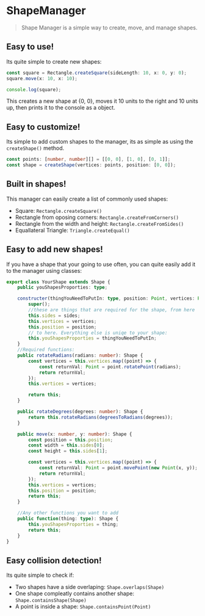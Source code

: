 # ShapeManager

> Shape Manager is a simple way to create, move, and manage shapes.

## Easy to use!

Its quite simple to create new shapes:

```ts
const square = Rectangle.createSquare(sideLength: 10, x: 0, y: 0);
square.move(x: 10, x: 10);

console.log(square);
```

This creates a new shape at {0, 0}, moves it 10 units to the right and 10 units up, then prints it to the console as a object.

## Easy to customize!

Its simple to add custom shapes to the manager, its as simple as using the `createShape()` method.

```ts
const points: [number, number][] = [[0, 0], [1, 0], [0, 1]];
const shape = createShape(vertices: points, position: [0, 0]);
```

## Built in shapes!

This manager can easily create a list of commonly used shapes:

-   Square: `Rectangle.createSquare()`
-   Rectangle from oposing corners: `Rectangle.createFromCorners()`
-   Rectangle from the width and height: `Rectangle.createFromSides()`
-   Equallateral Triangle: `Triangle.createEqual()`

## Easy to add new shapes!

If you have a shape that your going to use often, you can quite easily add it to the manager using classes:

```ts
export class YourShape extends Shape {
    public youShapesProporties: type;

    constructer(thingYouNeedToPutIn: type, position: Point, vertices: Point[], sides: number[]) {
        super();
        //these are things that are required for the shape, from here
        this.sides = sides;
        this.vertices = vertices;
        this.position = position;
        // to here. Everything else is uniqe to your shape:
        this.youShapesProporties = thingYouNeedToPutIn;
    }
    //Required functions:
    public rotateRadians(radians: number): Shape {
        const vertices = this.vertices.map((point) => {
            const returnVal: Point = point.rotatePoint(radians);
            return returnVal;
        });
        this.vertices = vertices;

        return this;
    }

    public rotateDegrees(degrees: number): Shape {
        return this.rotateRadians(degreesToRadians(degrees));
    }

    public move(x: number, y: number): Shape {
        const position = this.position;
        const width = this.sides[0];
        const height = this.sides[1];

        const vertices = this.vertices.map((point) => {
            const returnVal: Point = point.movePoint(new Point(x, y));
            return returnVal;
        });
        this.vertices = vertices;
        this.position = position;
        return this;
    }

    //Any other functions you want to add
    public function(thing: type): Shape {
        this.youShapesProporties = thing;
        return this;
    }
}
```

## Easy collision detection!

Its quite simple to check if:

-   Two shapes have a side overlaping: `Shape.overlaps(Shape)`
-   One shape compleatly contains another shape: `Shape.containsShape(Shape)`
-   A point is inside a shape: `Shape.containsPoint(Point)`
